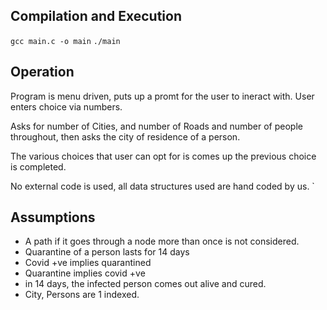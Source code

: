 ## Compilation and Execution
`gcc main.c -o main`
`./main`

## Operation
Program is menu driven, puts up a promt for the user to ineract with.
User enters choice via numbers.

Asks for number of Cities, and number of Roads and number of people throughout, then asks the city of residence of a person.

The various choices that user can opt for is comes up the previous choice is completed.

No external code is used, all data structures used are hand coded by us.
`

## Assumptions
- A path if it goes through a node more than once is not considered.
- Quarantine of a person lasts for 14 days
- Covid +ve implies quarantined
- Quarantine implies covid +ve
- in 14 days, the infected person comes out alive and cured.
- City, Persons are 1 indexed.

